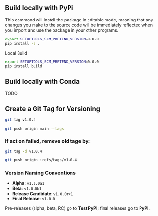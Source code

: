 ## Build locally with PyPi
This command will install the package in editable mode, meaning that any changes you make to the source code will be immediately reflected when you import and use the package in your other programs.
```bash
export SETUPTOOLS_SCM_PRETEND_VERSION=0.0.0
pip install -e .
```
Local Build
```bash
export SETUPTOOLS_SCM_PRETEND_VERSION=0.0.0
pip install build
```

## Build locally with Conda
TODO

## Create a Git Tag for Versioning
```bash
git tag v1.0.4
```
```bash
git push origin main --tags
```
### If action failed, remove old tage by:
```bash
git tag -d v1.0.4
```
```bash
git push origin :refs/tags/v1.0.4
```

### Version Naming Conventions

- **Alpha**: `v1.0.0a1`
- **Beta**: `v1.0.0b1`
- **Release Candidate**: `v1.0.0rc1`
- **Final Release**: `v1.0.0`

Pre-releases (alpha, beta, RC) go to **Test PyPI**; final releases go to **PyPI**.
